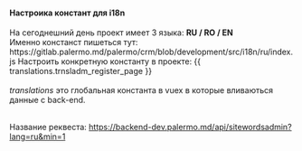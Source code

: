 <h4>Настроика констант для i18n</h4>
На сегоднешний день проект имеет 3 языка: <b/>RU / RO / EN</b><br />
Именно констанст пишеться тут: https://gitlab.palermo.md/palermo/crm/blob/development/src/i18n/ru/index.js
Настроить конкретную константу в проекте: {{ translations.trnsladm_register_page }}<br /><br />
<i>translations</i> это глобальная константа в vuex в которые вливаються данные с back-end. <br /><br />

Название реквеста: https://backend-dev.palermo.md/api/sitewordsadmin?lang=ru&min=1<br />
